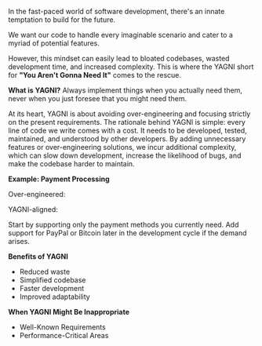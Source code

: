 In the fast-paced world of software development, there's an innate temptation to build for the future.

We want our code to handle every imaginable scenario and cater to a myriad of potential features.

However, this mindset can easily lead to bloated codebases, wasted development time, and increased complexity. This is where the YAGNI short for **"You Aren't Gonna Need It"** comes to the rescue.

**What is YAGNI?**
Always implement things when you actually need them, never when you just foresee that you might need them.

At its heart, YAGNI is about avoiding over-engineering and focusing strictly on the present requirements.
The rationale behind YAGNI is simple: every line of code we write comes with a cost. It needs to be developed, tested, maintained, and understood by other developers.
By adding unnecessary features or over-engineering solutions, we incur additional complexity, which can slow down development, increase the likelihood of bugs, and make the codebase harder to maintain.

**Example: Payment Processing**

Over-engineered:
<img src="https://substackcdn.com/image/fetch/f_auto,q_auto:good,fl_progressive:steep/https%3A%2F%2Fsubstack-post-media.s3.amazonaws.com%2Fpublic%2Fimages%2F1026e117-5d09-46ab-afbb-67d046f98985_1302x370.png" alt="">

YAGNI-aligned:
<img src="https://substackcdn.com/image/fetch/w_1456,c_limit,f_webp,q_auto:good,fl_progressive:steep/https%3A%2F%2Fsubstack-post-media.s3.amazonaws.com%2Fpublic%2Fimages%2Fb2a83e62-b99c-4760-b929-567ca0c20544_1110x204.png" alt="">

Start by supporting only the payment methods you currently need. Add support for PayPal or Bitcoin later in the development cycle if the demand arises.

**Benefits of YAGNI**
<ul>
<li>Reduced waste</li>
<li>Simplified codebase</li>
<li>Faster development</li>
<li>Improved adaptability</li> 
</ul>

**When YAGNI Might Be Inappropriate**
<ul>
<li>Well-Known Requirements</li>
<li>Performance-Critical Areas</li>
</ul>
